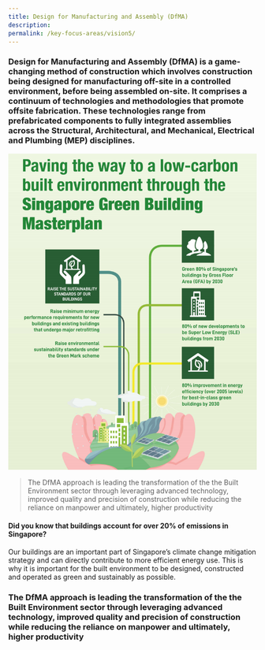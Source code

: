 ```yaml
---
title: Design for Manufacturing and Assembly (DfMA)
description:  
permalink: /key-focus-areas/vision5/
---
```

### Design for Manufacturing and Assembly (DfMA) is a game-changing method of construction which involves construction being designed for manufacturing off-site in a controlled environment, before being assembled on-site. It comprises a continuum of technologies and methodologies that promote offsite fabrication. These technologies range from prefabricated components to fully integrated assemblies across the Structural, Architectural, and Mechanical, Electrical and Plumbing (MEP) disciplines.

![Sustainable Desrsvelopment](/images/gr01.PNG)

<blockquote>
  <p>The DfMA approach is leading the transformation of the the Built Environment sector through leveraging advanced technology, improved quality and precision of construction while reducing the reliance on manpower and ultimately, higher productivity</p>
  <span class="author"></span>
</blockquote>


#### Did you know that buildings account for over 20% of emissions in Singapore?

Our buildings are an important part of Singapore’s climate change mitigation strategy and can directly contribute to more efficient energy use. This is why it is important for the built environment to be designed, constructed and operated as green and sustainably as possible.


### The DfMA approach is leading the transformation of the the Built Environment sector through leveraging advanced technology, improved quality and precision of construction while reducing the reliance on manpower and ultimately, higher productivity
